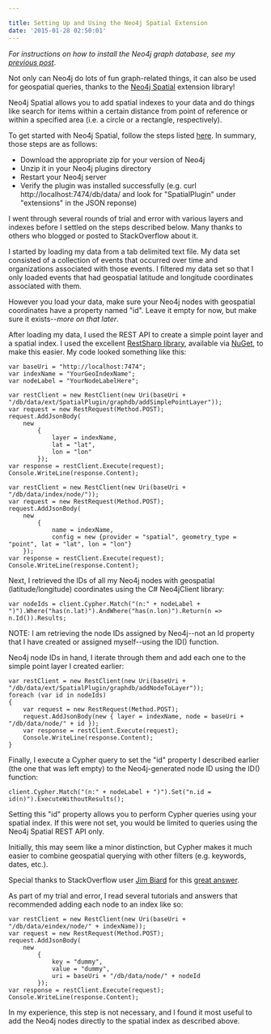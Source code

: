 ```yaml
---

title: Setting Up and Using the Neo4j Spatial Extension
date: '2015-01-28 02:50:01'
---
```


*For instructions on how to install the Neo4j graph database, see my [previous post](/installing-the-neo4j-graph-database-on-windows)*.

Not only can Neo4j do lots of fun graph-related things, it can also be used for geospatial queries, thanks to the [Neo4j Spatial](https://github.com/neo4j-contrib/spatial) extension library!  

Neo4j Spatial allows you to add spatial indexes to your data and do things like search for items within a certain distance from point of reference or within a specified area (i.e. a circle or a rectangle, respectively).

To get started with Neo4j Spatial, follow the steps listed [here](https://github.com/neo4j-contrib/spatial#using-the-neo4j-spatial-server-plugin). In summary, those steps are as follows:

 * Download the appropriate zip for your version of Neo4j
 * Unzip it in your Neo4j plugins directory
 * Restart your Neo4j server
 * Verify the plugin was installed successfully (e.g. curl http://localhost:7474/db/data/ and look for "SpatialPlugin" under "extensions" in the JSON reponse)

I went through several rounds of trial and error with various layers and indexes before I settled on the steps described below. Many thanks to others who blogged or posted to StackOverflow about it. 

I started by loading my data from a tab delimited text file. My data set consisted of a collection of events that occurred over time and organizations associated with those events. I filtered my data set so that I only loaded events that had geospatial latitude and longitude coordinates associated with them. 

However you load your data, make sure your Neo4j nodes with geospatial coordinates have a property named "id". Leave it empty for now, but make sure it exists--*more on that later*.

After loading my data, I used the REST API to create a simple point layer and a spatial index. I used the excellent [RestSharp library](http://restsharp.org/), available via [NuGet](https://www.nuget.org/packages/RestSharp), to make this easier. My code looked something like this:

	var baseUri = "http://localhost:7474";
	var indexName = "YourGeoIndexName";
	var nodeLabel = "YourNodeLabelHere";

	var restClient = new RestClient(new Uri(baseUri + 	"/db/data/ext/SpatialPlugin/graphdb/addSimplePointLayer"));
	var request = new RestRequest(Method.POST);
	request.AddJsonBody(
		new
			{
				layer = indexName,
				lat = "lat",
				lon = "lon"
			});
	var response = restClient.Execute(request);
	Console.WriteLine(response.Content);

	var restClient = new RestClient(new Uri(baseUri + "/db/data/index/node/"));
	var request = new RestRequest(Method.POST);
	request.AddJsonBody(
		new
			{
				name = indexName,
				config = new {provider = "spatial", geometry_type = "point", lat = "lat", lon = "lon"}
		});
	var response = restClient.Execute(request);
	Console.WriteLine(response.Content);

Next, I retrieved the IDs of all my Neo4j nodes with geospatial (latitude/longitude) coordinates using the C# Neo4jClient library:

	var nodeIds = client.Cypher.Match("(n:" + nodeLabel + ")").Where("has(n.lat)").AndWhere("has(n.lon)").Return(n => n.Id()).Results;

NOTE: I am retrieving the node IDs assigned by Neo4j--not an Id property that I have created or assigned myself--using the ID() function.

Neo4j node IDs in hand, I iterate through them and add each one to the simple point layer I created earlier:

	var restClient = new RestClient(new Uri(baseUri + "/db/data/ext/SpatialPlugin/graphdb/addNodeToLayer"));
	foreach (var id in nodeIds)
	{
		var request = new RestRequest(Method.POST);
		request.AddJsonBody(new { layer = indexName, node = baseUri + "/db/data/node/" + id });
		var response = restClient.Execute(request);
		Console.WriteLine(response.Content);
	}

Finally, I execute a Cypher query to set the "id" property I described earlier (the one that was left empty) to the Neo4j-generated node ID using the ID() function: 

	client.Cypher.Match("(n:" + nodeLabel + ")").Set("n.id = id(n)").ExecuteWithoutResults();

Setting this "id" property allows you to perform Cypher queries using your spatial index. If this were not set, you would be limited to queries using the Neo4j Spatial REST API only. 

Initially, this may seem like a minor distinction, but Cypher makes it much easier to combine geospatial querying with other filters (e.g. keywords, dates, etc.). 

Special thanks to StackOverflow user [Jim Biard](http://stackoverflow.com/users/3813694/jim-biard) for this [great answer](http://stackoverflow.com/a/24700885).

As part of my trial and error, I read several tutorials and answers that recommended adding each node to an index like so:

	var restClient = new RestClient(new Uri(baseUri + 	"/db/data/eindex/node/" + indexName));
	var request = new RestRequest(Method.POST);
	request.AddJsonBody(
		new
			{
				key = "dummy",
				value = "dummy",
				uri = baseUri + "/db/data/node/" + nodeId
			});
	var response = restClient.Execute(request);
	Console.WriteLine(response.Content);

In my experience, this step is not necessary, and I found it most useful to add the Neo4j nodes directly to the spatial index as described above.